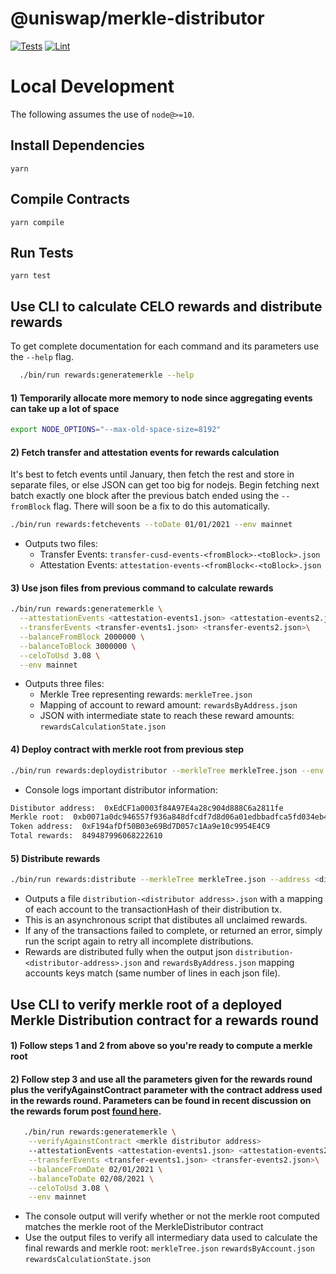 # @uniswap/merkle-distributor

[![Tests](https://github.com/Uniswap/merkle-distributor/workflows/Tests/badge.svg)](https://github.com/Uniswap/merkle-distributor/actions?query=workflow%3ATests)
[![Lint](https://github.com/Uniswap/merkle-distributor/workflows/Lint/badge.svg)](https://github.com/Uniswap/merkle-distributor/actions?query=workflow%3ALint)

# Local Development

The following assumes the use of `node@>=10`.

## Install Dependencies

`yarn`

## Compile Contracts

`yarn compile`

## Run Tests

`yarn test`

## Use CLI to calculate CELO rewards and distribute rewards
To get complete documentation for each command and its parameters use the `--help` flag.
```bash
  ./bin/run rewards:generatemerkle --help
```

#### 1) Temporarily allocate more memory to node since aggregating events can take up a lot of space
  ```bash
  export NODE_OPTIONS="--max-old-space-size=8192"
  ```


#### 2) Fetch transfer and attestation events for rewards calculation
It's best to fetch events until January, then fetch the rest and store in separate files, or else JSON can get too big for nodejs. Begin fetching next batch exactly one block after the previous batch ended using the `--fromBlock` flag. There will soon be a fix to do this automatically.
  ```bash
  ./bin/run rewards:fetchevents --toDate 01/01/2021 --env mainnet
  ```
  - Outputs two files:
    - Transfer Events: `transfer-cusd-events-<fromBlock>-<toBlock>.json`
    - Attestation Events: `attestation-events-<fromBlock<-<toBlock>.json`

#### 3) Use json files from previous command to calculate rewards
  ```bash
  ./bin/run rewards:generatemerkle \
    --attestationEvents <attestation-events1.json> <attestation-events2.json>\
    --transferEvents <transfer-events1.json> <transfer-events2.json>\
    --balanceFromBlock 2000000 \
    --balanceToBlock 3000000 \
    --celoToUsd 3.08 \
    --env mainnet
   ```
   - Outputs three files:
      - Merkle Tree representing rewards: `merkleTree.json`
      - Mapping of account to reward amount: `rewardsByAddress.json`
      - JSON with intermediate state to reach these reward amounts: `rewardsCalculationState.json`

#### 4) Deploy contract with merkle root from previous step
  ```bash
  ./bin/run rewards:deploydistributor --merkleTree merkleTree.json --env local --from <address>
  ```
  - Console logs important distributor information:
  ```bash
  Distibutor address:  0xEdCF1a0003f84A97E4a28c904d888C6a2811fe
  Merkle root:  0xb0071a0dc946557f936a848dfcdf7d8d06a01edbbadfca5fd034eb48110535af
  Token address:  0xF194afDf50B03e69Bd7D057c1Aa9e10c9954E4C9
  Total rewards:  849487996068222610
  ```
  
#### 5) Distribute rewards
  ```bash
  ./bin/run rewards:distribute --merkleTree merkleTree.json --address <distributor address> --env local --from <address> 
  ```
  - Outputs a file `distribution-<distributor address>.json` with a mapping of each account to the transactionHash of their distribution tx.
  - This is an asynchronous script that distibutes all unclaimed rewards.
  - If any of the transactions failed to complete, or returned an error, simply run the script again to retry all incomplete distributions.
  - Rewards are distributed fully when the output json `distribution-<distributor-address>.json` and `rewardsByAddress.json` mapping accounts keys match (same number of lines in each json file).


  ## Use CLI to verify merkle root of a deployed Merkle Distribution contract for a rewards round
  #### 1) Follow steps 1 and 2 from above so you're ready to compute a merkle root
  #### 2) Follow step 3 and use all the parameters given for the rewards round plus the verifyAgainstContract parameter with the contract address used in the rewards round. Parameters can be found in recent discussion on the rewards forum post [found here](https://forum.celo.org/t/governance-proposal-to-reward-early-users/662/41).
  ```bash
     ./bin/run rewards:generatemerkle \
      --verifyAgainstContract <merkle distributor address>
      --attestationEvents <attestation-events1.json> <attestation-events2.json>\
      --transferEvents <transfer-events1.json> <transfer-events2.json>\
      --balanceFromDate 02/01/2021 \
      --balanceToDate 02/08/2021 \
      --celoToUsd 3.08 \
      --env mainnet
  ```
   
   - The console output will verify whether or not the merkle root computed matches the merkle root of the MerkleDistributor contract
   - Use the output files to verify all intermediary data used to calculate the final rewards and merkle root: `merkleTree.json` `rewardsByAccount.json` `rewardsCalculationState.json` 
